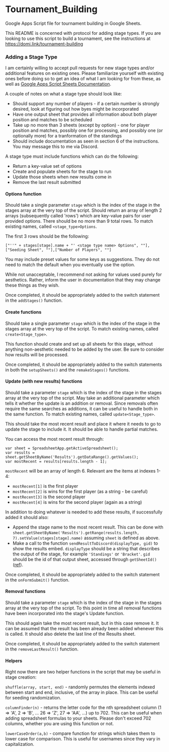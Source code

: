 # Tournament_Building

Google Apps Script file for tournament building in Google Sheets.

This README is concerned with protocol for adding stage types. If you are looking to use this script to build a tournament, see the instructions at https://domi.link/tournament-building

### Adding a Stage Type

I am certainly willing to accept pull requests for new stage types and/or additional features on existing ones. Please familiarize yourself with existing ones before doing so to get an idea of what I am looking for from these, as well as [Google Apps Script Sheets Documentation](https://developers.google.com/apps-script/reference/spreadsheet/).

A couple of notes on what a stage type should look like:
* Should support any number of players - if a certain number is strongly desired, look at figuring out how byes might be incorporated
* Have one output sheet that provides all information about both player position and matches to be scheduled
* Take up no more than 3 sheets (except by option) - one for player position and matches, possibly one for processing, and possibly one (or optionally more) for a tranformation of the standings
* Should include documentation as seen in section 6 of the instructions. You may message this to me via Discord.

A stage type must include functions which can do the following:
* Return a key-value set of options
* Create and populate sheets for the stage to run
* Update those sheets when new results come in
* Remove the last result submitted

#### Options function

Should take a single parameter `stage` which is the index of the stage in the stages array at the very top of the script.
Should return an array of length 2 arrays (subsequently called 'rows') which are key-value pairs for user provided options. There should be no more than 9 total rows.
To match existing names, called `<stage_type>Options`.

The first 3 rows should be the following:
```
["''" + stages[stage].name + "' <stage type name> Options", ""],["Seeding Sheet", ""],["Number of Players", ""]
```

You may include preset values for some keys as suggestions. They do not need to match the default when you eventually use the option.

While not unacceptable, I recommend not asking for values used purely for aesthetics. Rather, inform the user in documentation that they may change these things as they wish.

Once completed, it should be appropriately added to the switch statement in the `addStages()` function.

#### Create functions

Should take a single parameter `stage` which is the index of the stage in the stages array at the very top of the script.
To match existing names, called `create<Stage_type>`.

This function should create and set up all sheets for this stage, without anything non-aesthetic needed to be added by the user. Be sure to consider how results will be processed.

Once completed, it should be appropriately added to the switch statements in both the `setupSheets()` and the `remakeStages()` functions.

#### Update (with new results) functions

Should take a parameter `stage` which is the index of the stage in the stages array at the very top of the script.
May take an additional parameter which tells it whether the update is an addition or removal. Since removals often require the same searches as additions, it can be useful to handle both in the same function.
To match existing names, called `update<Stage_type>`.

This should take the most recent result and place it where it needs to go to update the stage to include it. It should be able to handle partial matches.

You can access the most recent result through:
```
var sheet = SpreadsheetApp.getActiveSpreadsheet();
var results = sheet.getSheetByName('Results').getDataRange().getValues();
var mostRecent = results[results.length - 1];
```

`mostRecent` will be an array of length 6. Relevant are the items at indexes 1-4:
* `mostRecent[1]` is the first player
* `mostRecent[2]` is wins for the first player (as a string - be careful)
* `mostRecent[3]` is the second player
* `mostRecent[4]` is wins for the second player (again as a string)

In addition to doing whatever is needed to add these results, if successfully added it should also:
* Append the stage name to the most recent result. This can be done with `sheet.getSheetByName('Results').getRange(results.length, 7).setValue(stages[stage].name)` assuming `sheet` is defined as above.
* Make a call to the function `sendResultToDiscord(displayType, gid)` to show the results embed. `displayType` should be a string that describes the output of the stage, for example `'Standings'` or `'Bracket'`. `gid` should be the id of that output sheet, accessed through `getSheetId()`([ref](https://developers.google.com/apps-script/reference/spreadsheet/sheet#getSheetId())).

Once completed, it should be appropriately added to the switch statement in the `onFormSubmit()` function.

#### Removal functions

Should take a parameter `stage` which is the index of the stage in the stages array at the very top of the script.
To this point in time all removal functions have been incorporated into the stage's Update function.

This should again take the most recent result, but in this case remove it. It can be assumed that the result has been already been added whenever this is called. It should also delete the last line of the Results sheet.

Once completed, it should be appropriately added to the switch statement in the `removeLastResult()` function.

#### Helpers

Right now there are two helper functions in the script that may be useful in stage creation:

`shuffle(array, start, end)` - randomly permutes the elements indexed between start and end, inclusive, of the array in place. This can be useful for seeding randomization.

`columnFinder(n)` - returns the letter code for the nth spreadsheet column (1 => 'A', 2 => 'B', ... 26 => 'Z', 27 => 'AA', ...) up to 702. This can be useful when adding spreadsheet formulas to your sheets. Please don't exceed 702 columns, whether you are using this function or not.

`lowerCaseOrder(a,b)` - compare function for strings which takes them to lower case for comparison. This is useful for usernames since they vary in capitalization.
